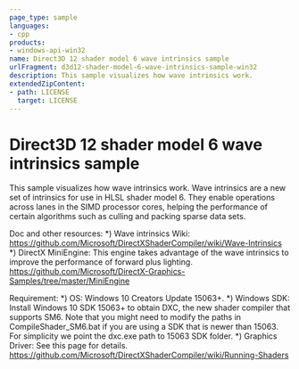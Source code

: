 ```yaml
---
page_type: sample
languages:
- cpp
products:
- windows-api-win32
name: Direct3D 12 shader model 6 wave intrinsics sample
urlFragment: d3d12-shader-model-6-wave-intrinsics-sample-win32
description: This sample visualizes how wave intrinsics work.
extendedZipContent:
- path: LICENSE
  target: LICENSE
---
```


# Direct3D 12 shader model 6 wave intrinsics sample
This sample visualizes how wave intrinsics work. Wave intrinsics are a new set of intrinsics for use in HLSL shader model 6. They enable operations across lanes in the SIMD processor cores, helping the performance of certain algorithms such as culling and packing sparse data sets.

Doc and other resources:
*) Wave intrinsics Wiki: https://github.com/Microsoft/DirectXShaderCompiler/wiki/Wave-Intrinsics
*) DirectX MiniEngine: This engine takes advantage of the wave intrinsics to improve the performance of forward plus lighting. https://github.com/Microsoft/DirectX-Graphics-Samples/tree/master/MiniEngine

Requirement:
*) OS: Windows 10 Creators Update 15063+.
*) Windows SDK: Install Windows 10 SDK 15063+ to obtain DXC, the new shader compiler that supports SM6. Note that you might need to modify the paths in CompileShader_SM6.bat if you are using a SDK that is newer than 15063. For simplicity we point the dxc.exe path to 15063 SDK folder. 
*) Graphics Driver: See this page for details. https://github.com/Microsoft/DirectXShaderCompiler/wiki/Running-Shaders

